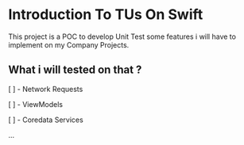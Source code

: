 # Introduction To TUs On Swift

This project is a POC to develop Unit Test some features i will have to implement on my Company Projects.




## What i will tested on that ?

[ ] - Network Requests

[ ] - ViewModels

[ ] - Coredata Services

... 


